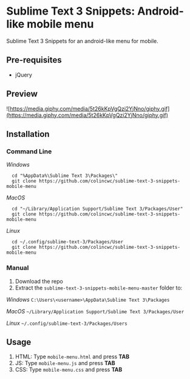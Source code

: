 # Sublime Text 3 Snippets: Android-like mobile menu
Sublime Text 3 Snippets for an android-like menu for mobile.


## Pre-requisites

* jQuery


## Preview

![https://media.giphy.com/media/5t26kKpVgQzi2YjNno/giphy.gif](https://media.giphy.com/media/5t26kKpVgQzi2YjNno/giphy.gif)


## Installation

### **Command Line**

*Windows*

      cd "%AppData%\Sublime Text 3\Packages\"
      git clone https://github.com/colincwc/sublime-text-3-snippets-mobile-menu


*MacOS*

      cd "~/Library/Application Support/Sublime Text 3/Packages/User"
      git clone https://github.com/colincwc/sublime-text-3-snippets-mobile-menu


*Linux*

      cd ~/.config/sublime-text-3/Packages/User
      git clone https://github.com/colincwc/sublime-text-3-snippets-mobile-menu


### Manual

1. Download the repo
2. Extract the ```sublime-text-3-snippets-mobile-menu-master``` folder to:

*Windows* ```C:\Users\<username>\AppData\Sublime Text 3\Packages```

*MacOS* ```~/Library/Application Support/Sublime Text 3/Packages/User```

*Linux* ```~/.config/sublime-text-3/Packages/Users```


## Usage

1. HTML: Type `mobile-menu.html` and press **TAB**
2. JS:   Type `mobile-menu.js` and press **TAB**
3. CSS:  Type `mobile-menu.css` and press **TAB**
